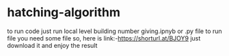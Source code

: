 # hatching-algorithm

to run code just run local level building number giving.ipnyb or .py file 
to run file you need some file so, here is link:-https://shorturl.at/BJOY9 just download it and enjoy the result

